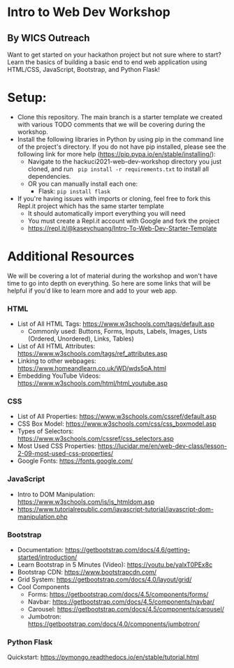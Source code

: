 # Intro to Web Dev Workshop
## By WICS Outreach
Want to get started on your hackathon project but not sure where to start?  
Learn the basics of building a basic end to end web application using HTML/CSS, JavaScript, Bootstrap, and Python Flask!

# Setup: 
- Clone this repository. The main branch is a starter template we created with various TODO comments that we will be covering during the workshop.
- Install the following libraries in Python by using pip in the command line of the project's directory. If you do not have pip installed, please see the following link for more help (https://pip.pypa.io/en/stable/installing/):
    - Navigate to the hackuci2021-web-dev-workshop directory you just cloned, and run ``` pip install -r requirements.txt``` to install all dependencies.
    - OR you can manually install each one: 
        - Flask: ```pip install flask```
 - If you're having issues with imports or cloning, feel free to fork this Repl.it project which has the same starter template
    - It should automatically import everything you will need
    - You must create a Repl.it account with Google and fork the project
    - https://repl.it/@kaseychuang/Intro-To-Web-Dev-Starter-Template

# Additional Resources
We will be covering a lot of material during the workshop and won't have time to go into depth on everything. So here are some links that will be helpful if you'd like to learn more and add to your web app. 

### HTML
- List of All HTML Tags: https://www.w3schools.com/tags/default.asp
  - Commonly used: Buttons, Forms, Inputs, Labels, Images, Lists (Ordered, Unordered), Links, Tables)
- List of All HTML Attributes: https://www.w3schools.com/tags/ref_attributes.asp
- Linking to other webpages: https://www.homeandlearn.co.uk/WD/wds5pA.html
- Embedding YouTube Videos: https://www.w3schools.com/html/html_youtube.asp

### CSS
- List of All Properties: https://www.w3schools.com/cssref/default.asp
- CSS Box Model: https://www.w3schools.com/css/css_boxmodel.asp
- Types of Selectors: https://www.w3schools.com/cssref/css_selectors.asp
- Most Used CSS Properties: https://lucidar.me/en/web-dev-class/lesson-2-09-most-used-css-properties/
- Google Fonts: https://fonts.google.com/

### JavaScript
- Intro to DOM Manipulation: https://www.w3schools.com/js/js_htmldom.asp
- https://www.tutorialrepublic.com/javascript-tutorial/javascript-dom-manipulation.php

### Bootstrap
- Documentation: https://getbootstrap.com/docs/4.6/getting-started/introduction/
- Learn Bootstrap in 5 Minutes (Video): https://youtu.be/yalxT0PEx8c
- Bootstrap CDN: https://www.bootstrapcdn.com/
- Grid System: https://getbootstrap.com/docs/4.0/layout/grid/
- Cool Components
  - Forms: https://getbootstrap.com/docs/4.5/components/forms/
  - Navbar: https://getbootstrap.com/docs/4.5/components/navbar/
  - Carousel: https://getbootstrap.com/docs/4.5/components/carousel/
  - Jumbotron: https://getbootstrap.com/docs/4.0/components/jumbotron/

### Python Flask
Quickstart: https://pymongo.readthedocs.io/en/stable/tutorial.html
